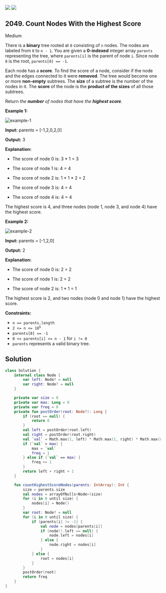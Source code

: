 [![](https://img.shields.io/github/stars/javadev/LeetCode-in-Kotlin?label=Stars&style=flat-square)](https://github.com/javadev/LeetCode-in-Kotlin)
[![](https://img.shields.io/github/forks/javadev/LeetCode-in-Kotlin?label=Fork%20me%20on%20GitHub%20&style=flat-square)](https://github.com/javadev/LeetCode-in-Kotlin/fork)

## 2049\. Count Nodes With the Highest Score

Medium

There is a **binary** tree rooted at `0` consisting of `n` nodes. The nodes are labeled from `0` to `n - 1`. You are given a **0-indexed** integer array `parents` representing the tree, where `parents[i]` is the parent of node `i`. Since node `0` is the root, `parents[0] == -1`.

Each node has a **score**. To find the score of a node, consider if the node and the edges connected to it were **removed**. The tree would become one or more **non-empty** subtrees. The **size** of a subtree is the number of the nodes in it. The **score** of the node is the **product of the sizes** of all those subtrees.

Return _the **number** of nodes that have the **highest score**_.

**Example 1:**

![example-1](https://assets.leetcode.com/uploads/2021/10/03/example-1.png)

**Input:** parents = [-1,2,0,2,0]

**Output:** 3

**Explanation:** 

- The score of node 0 is: 3 \* 1 = 3 

- The score of node 1 is: 4 = 4 

- The score of node 2 is: 1 \* 1 \* 2 = 2 

- The score of node 3 is: 4 = 4 

- The score of node 4 is: 4 = 4 
  
The highest score is 4, and three nodes (node 1, node 3, and node 4) have the highest score.

**Example 2:**

![example-2](https://assets.leetcode.com/uploads/2021/10/03/example-2.png)

**Input:** parents = [-1,2,0]

**Output:** 2

**Explanation:** 

- The score of node 0 is: 2 = 2 

- The score of node 1 is: 2 = 2 

- The score of node 2 is: 1 \* 1 = 1 
  
The highest score is 2, and two nodes (node 0 and node 1) have the highest score.

**Constraints:**

*   `n == parents.length`
*   <code>2 <= n <= 10<sup>5</sup></code>
*   `parents[0] == -1`
*   `0 <= parents[i] <= n - 1` for `i != 0`
*   `parents` represents a valid binary tree.

## Solution

```kotlin
class Solution {
    internal class Node {
        var left: Node? = null
        var right: Node? = null
    }

    private var size = 0
    private var max: Long = 0
    private var freq = 0
    private fun postOrder(root: Node?): Long {
        if (root == null) {
            return 0
        }
        val left = postOrder(root.left)
        val right = postOrder(root.right)
        val `val` = Math.max(1, left) * Math.max(1, right) * Math.max(size - left - right - 1, 1)
        if (`val` > max) {
            max = `val`
            freq = 1
        } else if (`val` == max) {
            freq += 1
        }
        return left + right + 1
    }

    fun countHighestScoreNodes(parents: IntArray): Int {
        size = parents.size
        val nodes = arrayOfNulls<Node>(size)
        for (i in 0 until size) {
            nodes[i] = Node()
        }
        var root: Node? = null
        for (i in 0 until size) {
            if (parents[i] != -1) {
                val node = nodes[parents[i]]
                if (node!!.left == null) {
                    node.left = nodes[i]
                } else {
                    node.right = nodes[i]
                }
            } else {
                root = nodes[i]
            }
        }
        postOrder(root)
        return freq
    }
}
```